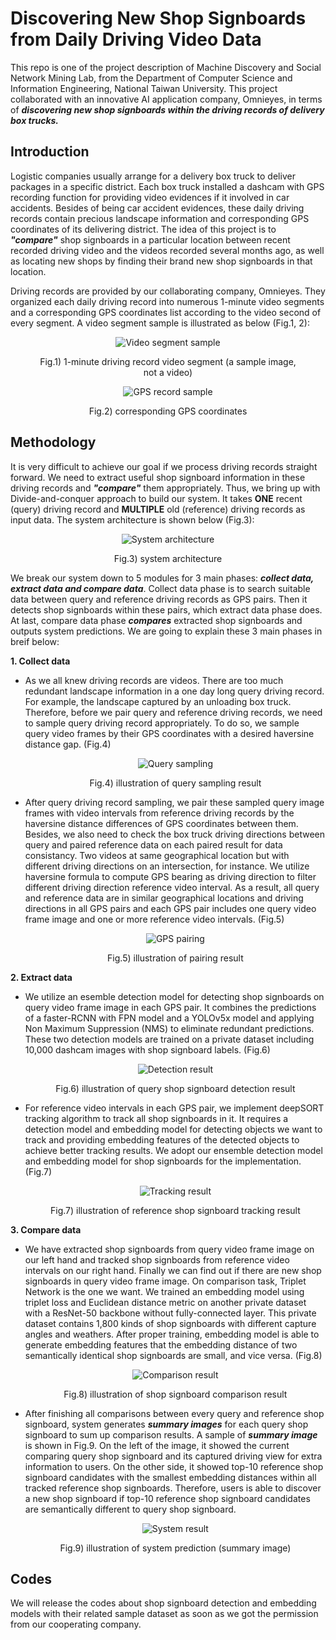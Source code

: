 # Discovering New Shop Signboards from Daily Driving Video Data

This repo is one of the project description of Machine Discovery and Social Network Mining Lab, from the Department of Computer Science and Information Engineering, National Taiwan University. This project collaborated with an innovative AI application company, Omnieyes, in terms of ***discovering new shop signboards within the driving records of delivery box trucks.***


## Introduction

Logistic companies usually arrange for a delivery box truck to deliver packages in a specific district. Each box truck installed a dashcam with GPS recording function for providing video evidences if it involved in car accidents. Besides of being car accident evidences, these daily driving records contain precious landscape information and corresponding GPS coordinates of its delivering district. The idea of this project is to ***"compare"*** shop signboards in a particular location between recent recorded driving video and the videos recorded several months ago, as well as locating new shops by finding their brand new shop signboards in that location. 



Driving records are provided by our collaborating company, Omnieyes. They organized each daily driving record into numerous 1-minute video segments and a corresponding GPS coordinates list according to the video second of every segment. A video segment sample is illustrated as below (Fig.1, 2):

<figure>
    <p align="center"><img src="/imgs/driving_record_sample.PNG" alt="Video segment sample">  
    <p align="center">Fig.1) 1-minute driving record video segment (a sample image, not a video)
    <p align="center"><img src="/imgs/gps_record_sample.PNG" alt="GPS record sample">  
    <p align="center">Fig.2) corresponding GPS coordinates 
</figure>


## Methodology
It is very difficult to achieve our goal if we process driving records straight forward. We need to extract useful shop signboard information in these driving records and ***"compare"*** them appropriately. Thus, we bring up with Divide-and-conquer approach to build our system. It takes **ONE** recent (query) driving record and **MULTIPLE** old (reference) driving records as input data. The system architecture is shown below (Fig.3):
<figure>
    <p align="center"><img src="/imgs/system_architecture.PNG" alt="System architecture">  
    <p align="center">Fig.3) system architecture
</figure>


We break our system down to 5 modules for 3 main phases: ***collect data, extract data and compare data***. Collect data phase is to search suitable data between query and reference driving records as GPS pairs. Then it detects shop signboards within these pairs, which extract data phase does. At last, compare data phase  ***compares*** extracted shop signboards and outputs system predictions. We are going to explain these 3 main phases in breif below:

**1. Collect data**
 - As we all knew driving records are videos. There are too much redundant landscape information in a one day long query driving record. For example, the landscape captured by an unloading box truck. Therefore, before we pair query and reference driving records, we need to sample query driving record appropriately. To do so, we sample query video frames by their GPS coordinates with a desired haversine distance gap. (Fig.4) <figure><p align="center"><img src="/imgs/query_sampling.PNG" alt="Query sampling"><p align="center">Fig.4) illustration of query sampling result</figure>
 - After query driving record sampling, we pair these sampled query image frames with video intervals from reference driving records by the haversine distance differences of  GPS coordinates between them. Besides, we also need to check the box truck driving directions between query and paired reference data on each paired result for data consistancy. Two videos at same geographical location but with different driving directions on an intersection, for instance. We utilize haversine formula to compute GPS bearing as driving direction to filter different driving direction reference video interval. As a result, all query and reference data are in similar geographical locations and driving directions in all GPS pairs and each GPS pair includes one query video frame image and one or more reference video intervals. (Fig.5) <figure><p align="center"><img src="/imgs/gps_pairing.PNG" alt="GPS pairing"><p align="center">Fig.5) illustration of pairing result</figure>

**2. Extract data**
 - We utilize an esemble detection model for detecting shop signboards on query video frame image in each GPS pair. It combines the predictions of a faster-RCNN with FPN model and a YOLOv5x model and applying Non Maximum Suppression (NMS) to eliminate redundant predictions. These two detection models are trained on a private dataset including 10,000 dashcam images with shop signboard labels. (Fig.6) <figure><p align="center"><img src="/imgs/detection_res.PNG" alt="Detection result"><p align="center">Fig.6) illustration of query shop signboard detection result</figure>
 - For reference video intervals in each GPS pair, we implement deepSORT tracking algorithm to track all shop signboards in it. It requires a detection model and embedding model for detecting objects we want to track and providing embedding features of the detected objects to achieve better tracking results. We adopt our ensemble detection model and embedding model for shop signboards for the implementation.  (Fig.7) <figure><p align="center"><img src="/imgs/tracking_res.gif" alt="Tracking result"><p align="center">Fig.7) illustration of reference shop signboard tracking result</figure>

**3. Compare data**
 - We have extracted shop signboards from query video frame image on our left hand and tracked shop signboards from reference video intervals on our right hand. Finally we can find out if there are new shop signboards in query video frame image. On comparison task, Triplet Network is the one we want. We trained an embedding model using triplet loss and Euclidean distance metric on another private dataset with a ResNet-50 backbone without fully-connected layer. This private dataset contains 1,800 kinds of shop signboards with different capture angles and weathers. After proper training, embedding model is able to generate embedding features that the embedding distance of two semantically identical shop signboards are small, and vice versa. (Fig.8) <figure><p align="center"><img src="/imgs/comparison_res.PNG" alt="Comparison result"><p align="center">Fig.8) illustration of shop signboard comparison result</figure>
 - After finishing all comparisons between every query and reference shop signboard, system generates ***summary images*** for each query shop signboard to sum up comparison results. A sample of ***summary image*** is shown in Fig.9. On the left of the image, it showed the current comparing query shop signboard and its captured driving view for extra information to users. On the other side, it showed top-10 reference shop signboard candidates with the smallest embedding distances within all tracked reference shop signboards. Therefore, users is able to discover a new shop signboard if top-10 reference shop signboard candidates are semantically different to query shop signboard. <figure><p align="center"><img src="/imgs/system_res.PNG" alt="System result"><p align="center">Fig.9) illustration of system prediction (summary image)</figure>


## Codes
We will release the codes about shop signboard detection and embedding models with their related sample dataset as soon as we got the permission from our cooperating company.
